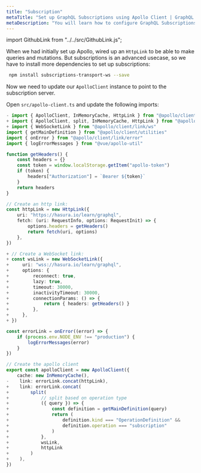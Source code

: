 ```yaml
---
title: "Subscription"
metaTitle: "Set up GraphQL Subscriptions using Apollo Client | GraphQL Vue Apollo Tutorial"
metaDescription: "You will learn how to configure GraphQL Subscriptions using Vue Apollo Client by installing dependencies like apollo-link-ws, subscriptions-transport-ws. This will also have authorization token setup"
---
```


import GithubLink from "../../src/GithubLink.js";

When we had initially set up Apollo, wired up an `HttpLink` to be able to make queries and mutations. But subscriptions is an advanced usecase, so we have to install more dependencies to set up subscriptions:

```bash
 npm install subscriptions-transport-ws --save
```

Now we need to update our `ApolloClient` instance to point to the subscription server.

Open `src/apollo-client.ts` and update the following imports:

<GithubLink link="https://github.com/hasura/learn-graphql/blob/master/tutorials/frontend/vue3-apollo/app-final/src/apollo-client.ts" text="src/apollo-client.ts" />

```ts
- import { ApolloClient, InMemoryCache, HttpLink } from "@apollo/client/core"
+ import { ApolloClient, split, InMemoryCache, HttpLink } from "@apollo/client/core"
+ import { WebSocketLink } from "@apollo/client/link/ws"
import { getMainDefinition } from "@apollo/client/utilities"
import { onError } from "@apollo/client/link/error"
import { logErrorMessages } from "@vue/apollo-util"

function getHeaders() {
    const headers = {}
    const token = window.localStorage.getItem("apollo-token")
    if (token) {
        headers["Authorization"] = `Bearer ${token}`
    }
    return headers
}

// Create an http link:
const httpLink = new HttpLink({
    uri: "https://hasura.io/learn/graphql",
    fetch: (uri: RequestInfo, options: RequestInit) => {
        options.headers = getHeaders()
        return fetch(uri, options)
    },
})

+ // Create a WebSocket link:
+ const wsLink = new WebSocketLink({
+     uri: "wss://hasura.io/learn/graphql",
+     options: {
+         reconnect: true,
+         lazy: true,
+         timeout: 30000,
+         inactivityTimeout: 30000,
+         connectionParams: () => {
+             return { headers: getHeaders() }
+         },
+     },
+ })

const errorLink = onError((error) => {
    if (process.env.NODE_ENV !== "production") {
        logErrorMessages(error)
    }
})

// Create the apollo client
export const apolloClient = new ApolloClient({
    cache: new InMemoryCache(),
-    link: errorLink.concat(httpLink),
+    link: errorLink.concat(
+        split(
+            // split based on operation type
+            ({ query }) => {
+                const definition = getMainDefinition(query)
+                return (
+                    definition.kind === "OperationDefinition" &&
+                    definition.operation === "subscription"
+                )
+            },
+            wsLink,
+            httpLink
+        )
+    ),
})
```